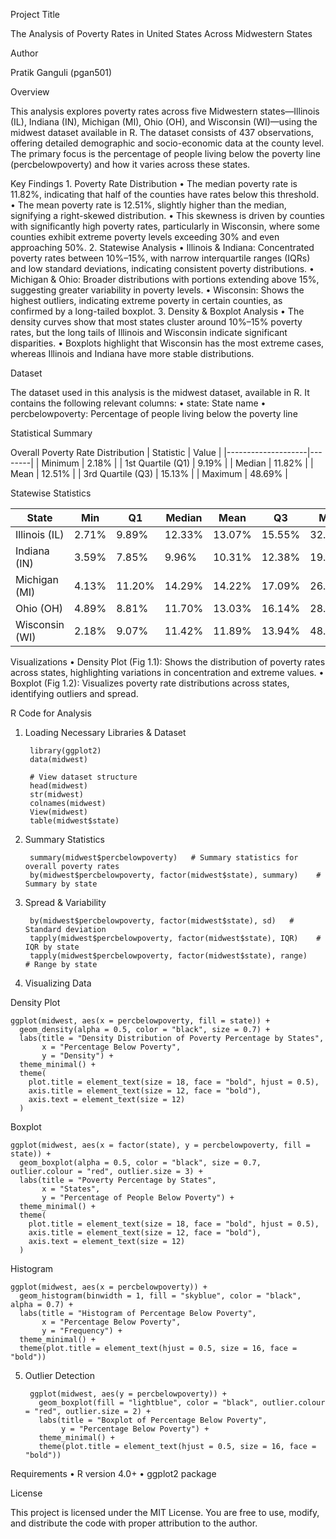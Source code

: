 Project Title

The Analysis of Poverty Rates in United States Across Midwestern States

Author

Pratik Ganguli (pgan501)

Overview

This analysis explores poverty rates across five Midwestern states—Illinois (IL), Indiana (IN), Michigan (MI), Ohio (OH), and Wisconsin (WI)—using the midwest dataset available in R. The dataset consists of 437 observations, offering detailed demographic and socio-economic data at the county level. The primary focus is the percentage of people living below the poverty line (percbelowpoverty) and how it varies across these states.

Key Findings
	1.	Poverty Rate Distribution
	•	The median poverty rate is 11.82%, indicating that half of the counties have rates below this threshold.
	•	The mean poverty rate is 12.51%, slightly higher than the median, signifying a right-skewed distribution.
	•	This skewness is driven by counties with significantly high poverty rates, particularly in Wisconsin, where some counties exhibit extreme poverty levels exceeding 30% and even approaching 50%.
	2.	Statewise Analysis
	•	Illinois & Indiana: Concentrated poverty rates between 10%–15%, with narrow interquartile ranges (IQRs) and low standard deviations, indicating consistent poverty distributions.
	•	Michigan & Ohio: Broader distributions with portions extending above 15%, suggesting greater variability in poverty levels.
	•	Wisconsin: Shows the highest outliers, indicating extreme poverty in certain counties, as confirmed by a long-tailed boxplot.
	3.	Density & Boxplot Analysis
	•	The density curves show that most states cluster around 10%–15% poverty rates, but the long tails of Illinois and Wisconsin indicate significant disparities.
	•	Boxplots highlight that Wisconsin has the most extreme cases, whereas Illinois and Indiana have more stable distributions.

Dataset

The dataset used in this analysis is the midwest dataset, available in R. It contains the following relevant columns:
	•	state: State name
	•	percbelowpoverty: Percentage of people living below the poverty line

Statistical Summary

Overall Poverty Rate Distribution
| Statistic          | Value  |
|--------------------|--------|
| Minimum           | 2.18%  |
| 1st Quartile (Q1) | 9.19%  |
| Median            | 11.82% |
| Mean              | 12.51% |
| 3rd Quartile (Q3) | 15.13% |
| Maximum           | 48.69% |


Statewise Statistics

| State            | Min    | Q1    | Median  | Mean   | Q3    | Max    | IQR   | SD    |
|------------------|--------|-------|---------|--------|-------|--------|-------|-------|
| Illinois (IL)    | 2.71%  | 9.89% | 12.33%  | 13.07% | 15.55%| 32.24% | 5.65  | 5.28  |
| Indiana (IN)     | 3.59%  | 7.85% | 9.96%   | 10.31% | 12.38%| 19.43% | 4.52  | 3.32  |
| Michigan (MI)    | 4.13%  | 11.20%| 14.29%  | 14.22% | 17.09%| 26.41% | 5.89  | 4.62  |
| Ohio (OH)        | 4.89%  | 8.81% | 11.70%  | 13.03% | 16.14%| 28.67% | 7.32  | 5.70  |
| Wisconsin (WI)   | 2.18%  | 9.07% | 11.42%  | 11.89% | 13.94%| 48.69% | 4.87  | 5.78  |


Visualizations
	•	Density Plot (Fig 1.1): Shows the distribution of poverty rates across states, highlighting variations in concentration and extreme values.
	•	Boxplot (Fig 1.2): Visualizes poverty rate distributions across states, identifying outliers and spread.

R Code for Analysis

1. Loading Necessary Libraries & Dataset
        
        library(ggplot2)
        data(midwest)
        
        # View dataset structure
        head(midwest)
        str(midwest)
        colnames(midwest)
        View(midwest)
        table(midwest$state)

2. Summary Statistics

        summary(midwest$percbelowpoverty)   # Summary statistics for overall poverty rates
        by(midwest$percbelowpoverty, factor(midwest$state), summary)    # Summary by state

3. Spread & Variability

        by(midwest$percbelowpoverty, factor(midwest$state), sd)   # Standard deviation
        tapply(midwest$percbelowpoverty, factor(midwest$state), IQR)    # IQR by state
        tapply(midwest$percbelowpoverty, factor(midwest$state), range)    # Range by state

4. Visualizing Data

Density Plot

    ggplot(midwest, aes(x = percbelowpoverty, fill = state)) + 
      geom_density(alpha = 0.5, color = "black", size = 0.7) +
      labs(title = "Density Distribution of Poverty Percentage by States",
           x = "Percentage Below Poverty", 
           y = "Density") +
      theme_minimal() +
      theme(
        plot.title = element_text(size = 18, face = "bold", hjust = 0.5),
        axis.title = element_text(size = 12, face = "bold"),
        axis.text = element_text(size = 12)
      )

Boxplot
    
    ggplot(midwest, aes(x = factor(state), y = percbelowpoverty, fill = state)) + 
      geom_boxplot(alpha = 0.5, color = "black", size = 0.7, outlier.colour = "red", outlier.size = 3) +
      labs(title = "Poverty Percentage by States",
           x = "States", 
           y = "Percentage of People Below Poverty") +
      theme_minimal() +
      theme(
        plot.title = element_text(size = 18, face = "bold", hjust = 0.5),
        axis.title = element_text(size = 12, face = "bold"),
        axis.text = element_text(size = 12)
      )

Histogram

    ggplot(midwest, aes(x = percbelowpoverty)) +
      geom_histogram(binwidth = 1, fill = "skyblue", color = "black", alpha = 0.7) +
      labs(title = "Histogram of Percentage Below Poverty", 
           x = "Percentage Below Poverty", 
           y = "Frequency") +
      theme_minimal() +
      theme(plot.title = element_text(hjust = 0.5, size = 16, face = "bold"))

5. Outlier Detection

        ggplot(midwest, aes(y = percbelowpoverty)) +
          geom_boxplot(fill = "lightblue", color = "black", outlier.colour = "red", outlier.size = 2) +
          labs(title = "Boxplot of Percentage Below Poverty", 
               y = "Percentage Below Poverty") +
          theme_minimal() +
          theme(plot.title = element_text(hjust = 0.5, size = 16, face = "bold"))

Requirements
	•	R version 4.0+
	•	ggplot2 package

License

This project is licensed under the MIT License. You are free to use, modify, and distribute the code with proper attribution to the author.
